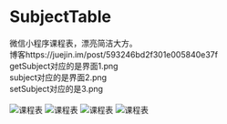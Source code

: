 # SubjectTable
微信小程序课程表，漂亮简洁大方。<br>
博客https://juejin.im/post/593246bd2f301e005840e37f
<br>
getSubject对应的是界面1.png<br/>
subject对应的是界面2.png<br/>
setSubject对应的是3.png<br/>
<br/>
![课程表](https://github.com/qq273681448/TimeTable/blob/master/p.jpg)
![课程表](https://github.com/qq273681448/TimeTable/blob/master/p1.jpg)
![课程表](https://github.com/qq273681448/TimeTable/blob/master/p2.jpg)
![课程表](https://github.com/qq273681448/TimeTable/blob/master/p3.jpg)

